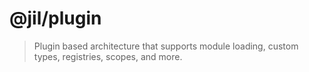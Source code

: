 # @jil/plugin

> Plugin based architecture that supports module loading, custom types, registries, scopes, and more.
